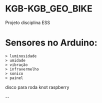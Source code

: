 # KGB-KGB_GEO_BIKE

Projeto disciplina ESS

# Sensores no Arduino:
	> luminosidade
	> umidade
	> vibração
	> infravermelho
	> sonico
    > painel
    
disco para roda
knot 
raspberry


--


